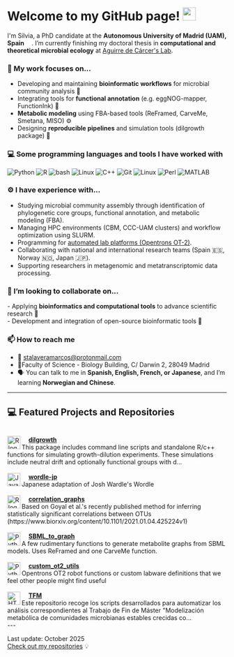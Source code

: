 <h1>Welcome to my GitHub page! <img src="https://emojis.slackmojis.com/emojis/images/1531849430/4246/blob-sunglasses.gif?1531849430" width="30"/></h1>

<p>I'm Silvia, a PhD candidate at the <b>Autonomous University of Madrid (UAM), Spain</b> 
<img src="https://img.icons8.com/color/48/000000/spain-circular.png" width="13"/>.  
I’m currently finishing my doctoral thesis in <b>computational and theoretical microbial ecology</b> at 
<a href="https://www.me-genomics.com/">Aguirre de Cárcer's Lab</a>.</p>

<h3>🔭 My work focuses on...</h3>

- Developing and maintaining <b>bioinformatic workflows</b> for microbial community analysis 🧬  
- Integrating tools for <b>functional annotation</b> (e.g. eggNOG-mapper, FunctionInk) 🔎  
- <b>Metabolic modeling</b> using FBA-based tools (ReFramed, CarveMe, Smetana, MISO) ⚙️  
- Designing <b>reproducible pipelines</b> and simulation tools (dilgrowth package) 🧪  

<h3>💻 Some programming languages and tools I have worked with</h3>
<p>
<img alt="Python" src="https://img.shields.io/badge/-Python-3776AB?style=flat-square&logo=python&logoColor=white" />
<img alt="R" src="https://img.shields.io/badge/-R-276DC3?style=flat-square&logo=R&logoColor=white" />
<img alt="bash" src="https://img.shields.io/badge/-Bash-1f2329?style=flat-square&logo=gnu-bash&logoColor=white" />
<img alt="Linux" src="https://img.shields.io/badge/-Linux-FCC624?style=flat-square&logo=linux&logoColor=black" />
<img alt="C++" src="https://img.shields.io/badge/-C++-00599C?style=flat-square&logo=cplusplus&logoColor=white" />
<img alt="Git" src="https://img.shields.io/badge/-Git-F05032?style=flat-square&logo=git&logoColor=white" />
<img alt="Linux" src="https://img.shields.io/badge/-Linux-FCC624?style=flat-square&logo=linux&logoColor=black" />
<img alt="Perl" src="https://img.shields.io/badge/-Perl-00bcde?style=flat-square&logo=Perl&logoColor=white" />
<img alt="MATLAB" src="https://img.shields.io/badge/-MATLAB-ea6e00?style=flat-square&logo=M&logoColor=white" />
</p>

<h3>⚙️ I have experience with...</h3>

- Studying microbial community assembly through identification of phylogenetic core groups, functional annotation, and metabolic modeling (FBA).
- Managing HPC environments (CBM, CCC-UAM clusters) and workflow optimization using SLURM.
- Programming for <a href="https://github.com/Opentrons/opentrons">automated lab platforms (Opentrons OT-2)</a>.
- Collaborating with national and international research teams (Spain 🇪🇸, Norway 🇳🇴, Japan 🇯🇵).
- Supporting researchers in metagenomic and metatranscriptomic data processing.

<h3>👯 I’m looking to collaborate on...</h3>
- Applying <b>bioinformatics and computational tools</b> to advance scientific research 🧬<br>
- Development and integration of open-source bioinformatic tools 🔧

<h3>📫 How to reach me</h3>

- 📧 <a href="mailto:stalaveramarcos@protonmail.com">stalaveramarcos@protonmail.com</a>  
- 📍Faculty of Science - Biology Building, C/ Darwin 2, 28049 Madrid 
- 🗣️ You can talk to me in <b>Spanish, English, French, or Japanese</b>, and I’m learning <b>Norwegian and Chinese</b>.

---
## 💻 Featured Projects and Repositories

<br>

<img align="left" alt="R logo" src="https://img.shields.io/badge/-R-276DC3?style=flat-square&logo=R&logoColor=white" width="30"/>
&nbsp;&nbsp;&nbsp;
<b><a href="https://github.com/silvtal/dilgrowth">dilgrowth</a></b>
<br>
This package includes command line scripts and standalone R/c++ functions for simulating growth-dilution experiments. These simulations include neutral drift and optionally functional groups with d…
<br clear="left"/>
<br>

<img align="left" alt="JavaScript logo" src="https://img.shields.io/badge/-JavaScript-F7DF1E?style=flat-square&logo=javascript&logoColor=black" width="30"/>
&nbsp;&nbsp;&nbsp;
<b><a href="https://github.com/silvtal/wordle-jp">wordle-jp</a></b>
<br>
Japanese adaptation of Josh Wardle's Wordle
<br clear="left"/>
<br>

<img align="left" alt="R logo" src="https://img.shields.io/badge/-R-276DC3?style=flat-square&logo=R&logoColor=white" width="30"/>
&nbsp;&nbsp;&nbsp;
<b><a href="https://github.com/silvtal/correlation_graphs">correlation_graphs</a></b>
<br>
Based on Goyal et al.'s recently published method for inferring statistically significant correlations between OTUs (https://www.biorxiv.org/content/10.1101/2021.01.04.425224v1)
<br clear="left"/>
<br>

<img align="left" alt="Python logo" src="https://img.shields.io/badge/-Python-3776AB?style=flat-square&logo=python&logoColor=white" width="30"/>
&nbsp;&nbsp;&nbsp;
<b><a href="https://github.com/silvtal/SBML_to_graph">SBML_to_graph</a></b>
<br>
A few rudimentary functions to generate metabolite graphs from SBML models. Uses ReFramed and one CarveMe function.
<br clear="left"/>
<br>

<img align="left" alt="Python logo" src="https://img.shields.io/badge/-Python-3776AB?style=flat-square&logo=python&logoColor=white" width="30"/>
&nbsp;&nbsp;&nbsp;
<b><a href="https://github.com/silvtal/custom_ot2_utils">custom_ot2_utils</a></b>
<br>
Opentrons OT2 robot functions or custom labware definitions that we feel other people might find useful
<br clear="left"/>
<br>

<img align="left" alt="HTML logo" src="https://img.shields.io/badge/-HTML5-E34F26?style=flat-square&logo=html5&logoColor=white" width="30"/>
&nbsp;&nbsp;&nbsp;
<b><a href="https://github.com/silvtal/TFM">TFM</a></b>
<br>
Este repositorio recoge los scripts desarrollados para automatizar los análisis correspondientes al Trabajo de Fin de Máster "Modelización metabólica de comunidades microbianas estables crecidas co…
<br clear="left"/>
---

Last update: October 2025<br>
<a href="https://github.com/silvtal">Check out my repositories</a> 💡</p>

